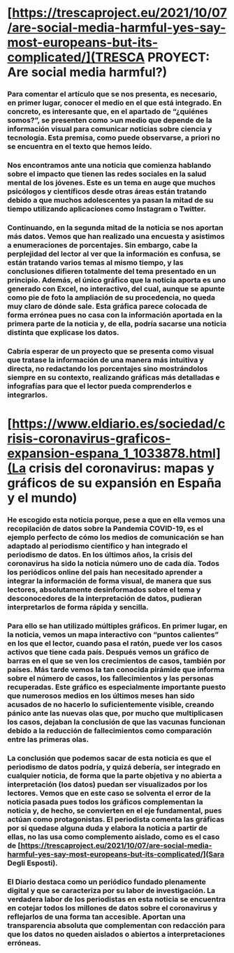 
# [https://trescaproject.eu/2021/10/07/are-social-media-harmful-yes-say-most-europeans-but-its-complicated/](TRESCA PROYECT: Are social media harmful?)
### Para comentar el artículo que se nos presenta, es necesario, en primer lugar, conocer el medio en el que está integrado. En concreto, es interesante que, en el apartado de “¿quiénes somos?”, **se presenten como >un medio que depende de la información visual para comunicar noticias sobre ciencia y tecnología**. Esta premisa, como puede observarse, a priori no se encuentra en el texto que hemos leído.
### Nos encontramos ante una noticia que comienza hablando sobre el impacto que tienen las redes sociales en la salud mental de los jóvenes. Este es un tema en auge que muchos psicólogos y científicos desde otras áreas están tratando debido a que muchos adolescentes ya pasan la mitad de su tiempo utilizando aplicaciones como Instagram o Twitter. 
### Continuando, en la segunda mitad de la noticia se nos aportan más datos. Vemos que han realizado una encuesta y asistimos a enumeraciones de porcentajes. Sin embargo, cabe la perplejidad del lector al ver que la información es confusa, se están tratando varios temas al mismo tiempo, y las conclusiones difieren totalmente del tema presentado en un principio. Además, el único gráfico que la noticia aporta es uno generado con Excel, no interactivo, del cual, aunque se apunte como pie de foto la ampliación de su procedencia, no queda muy claro de dónde sale. Esta gráfica parece colocada de forma errónea pues no casa con la información aportada en la primera parte de la noticia y, de ella, podría sacarse una noticia distinta que explicase los datos.
### Cabría esperar de un proyecto que se presenta como visual que tratase la información de una manera más intuitiva y directa, no redactando los porcentajes sino mostrándolos siempre en su contexto, realizando gráficas más detalladas e infografías para que el lector pueda comprenderlos e integrarlos. 
# [https://www.eldiario.es/sociedad/crisis-coronavirus-graficos-expansion-espana_1_1033878.html](La crisis del coronavirus: mapas y gráficos de su expansión en España y el mundo)
### He escogido esta noticia porque, pese a que en ella vemos una recopilación de datos sobre la Pandemia COVID-19, es el ejemplo perfecto de cómo los medios de comunicación se han adaptado al periodismo científico y han integrado el periodismo de datos. En los últimos años, la crisis del coronavirus ha sido la noticia número uno de cada día. Todos los periódicos online del país han necesitado aprender a integrar la información de forma visual, de manera que sus lectores, absolutamente desinformados sobre el tema y desconocedores de la interpretación de datos, pudieran interpretarlos de forma rápida y sencilla.
### Para ello se han utilizado múltiples gráficos. En primer lugar, en la noticia, vemos un mapa interactivo con “puntos calientes” en los que el lector, cuando pasa el ratón, puede ver los casos activos que tiene cada país. Después vemos un gráfico de barras en el que se ven los crecimientos de casos, también por países. Más tarde vemos la tan conocida pirámide que informa sobre el número de casos, los fallecimientos y las personas recuperadas. **Este gráfico es especialmente importante puesto que numerosos medios en los últimos meses han sido acusados de no hacerlo lo suficientemente visible, creando pánico ante las nuevas olas que, por mucho que multiplicasen los casos, dejaban la conclusión de que las vacunas funcionan debido a la reducción de fallecimientos como comparación entre las primeras olas**. 
### La conclusión que podemos sacar de esta noticia es que el periodismo de datos podría, y quizá debería, ser integrado en cualquier noticia, de forma que la parte objetiva y no abierta a interpretación (los datos) puedan ser visualizados por los lectores. Vemos que en este caso se solventa el error de la noticia pasada pues todos los gráficos complementan la noticia y, de hecho, se convierten en el eje fundamental, pues actúan como protagonistas. El periodista comenta las gráficas por si quedase alguna duda y elabora la noticia a partir de ellas, no las usa como complemento aislado, como es el caso de [https://trescaproject.eu/2021/10/07/are-social-media-harmful-yes-say-most-europeans-but-its-complicated/](Sara Degli Esposti).
### **El Diario destaca como un periódico fundado plenamente digital y que se caracteriza por su labor de investigación. La verdadera labor de los periodistas en esta noticia se encuentra en cotejar todos los millones de datos sobre el coronavirus y reflejarlos de una forma tan accesible. Aportan una transparencia absoluta que complementan con redacción para que los datos no queden aislados o abiertos a interpretaciones erróneas**. 
